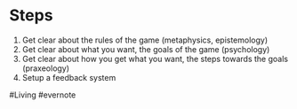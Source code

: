 # Steps

1. Get clear about the rules of the game (metaphysics, epistemology)
2. Get clear about what you want, the goals of the game (psychology)
3. Get clear about how you get what you want, the steps towards the goals (praxeology)
4. Setup a feedback system

\#Living #evernote


